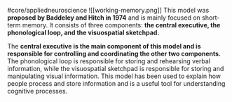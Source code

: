 #core/appliedneuroscience 
![[working-memory.png]]
This model was **proposed by Baddeley and Hitch in 1974** and is mainly focused on short-term memory. It consists of three components: **the central executive, the phonological loop, and the visuospatial sketchpad.**

The **central executive is the main component of this model and is responsible for controlling and coordinating the other two components.** The phonological loop is responsible for storing and rehearsing verbal information, while the visuospatial sketchpad is responsible for storing and manipulating visual information. This model has been used to explain how people process and store information and is a useful tool for understanding cognitive processes.
